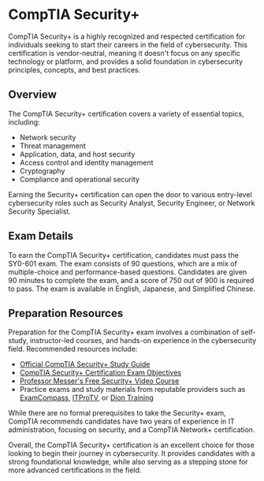 # CompTIA Security+

CompTIA Security+ is a highly recognized and respected certification for individuals seeking to start their careers in the field of cybersecurity. This certification is vendor-neutral, meaning it doesn't focus on any specific technology or platform, and provides a solid foundation in cybersecurity principles, concepts, and best practices. 

## Overview

The CompTIA Security+ certification covers a variety of essential topics, including:

- Network security
- Threat management
- Application, data, and host security
- Access control and identity management
- Cryptography
- Compliance and operational security

Earning the Security+ certification can open the door to various entry-level cybersecurity roles such as Security Analyst, Security Engineer, or Network Security Specialist.

## Exam Details

To earn the CompTIA Security+ certification, candidates must pass the SY0-601 exam. The exam consists of 90 questions, which are a mix of multiple-choice and performance-based questions. Candidates are given 90 minutes to complete the exam, and a score of 750 out of 900 is required to pass. The exam is available in English, Japanese, and Simplified Chinese.

## Preparation Resources

Preparation for the CompTIA Security+ exam involves a combination of self-study, instructor-led courses, and hands-on experience in the cybersecurity field. Recommended resources include:

- [Official CompTIA Security+ Study Guide](https://www.comptia.org/training/books/security-study-guide)
- [CompTIA Security+ Certification Exam Objectives](https://www.comptia.org/training/resources/exam-objectives)
- [Professor Messer's Free Security+ Video Course](https://www.professormesser.com/security-plus/sy0-601/sy0-601-video/sy0-601-comptia-security-exam/)
- Practice exams and study materials from reputable providers such as [ExamCompass](https://www.examcompass.com/comptia/security-plus-certification/free-security-plus-practice-tests), [ITProTV](https://www.itpro.tv/courses/comptia/security-601/), or [Dion Training](https://www.diontraining.com/comptia-security/)

While there are no formal prerequisites to take the Security+ exam, CompTIA recommends candidates have two years of experience in IT administration, focusing on security, and a CompTIA Network+ certification.

Overall, the CompTIA Security+ certification is an excellent choice for those looking to begin their journey in cybersecurity. It provides candidates with a strong foundational knowledge, while also serving as a stepping stone for more advanced certifications in the field.